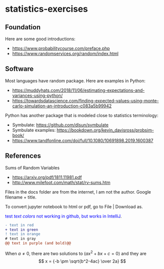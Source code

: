 # statistics-exercises

## Foundation 
Here are some good introductions:
- https://www.probabilitycourse.com/preface.php
- https://www.randomservices.org/random/index.html


## Software
Most languages have random package. Here are examples in Python:
- https://muddyhats.com/2018/11/06/estimating-expectations-and-variances-using-python/
- https://towardsdatascience.com/finding-expected-values-using-monte-carlo-simulation-an-introduction-c083a5b99942

Python has another package that is modeled close to statistics terminology:
- Symbulate: https://github.com/dlsun/symbulate
- Symbulate examples: https://bookdown.org/kevin_davisross/probsim-book/
- https://www.tandfonline.com/doi/full/10.1080/10691898.2019.1600387

## References
Sums of Random Variables
- https://arxiv.org/pdf/1811.11981.pdf
- http://www.milefoot.com/math/stat/rv-sums.htm

Files in the docs folder are from the internet, I am not the author. Google filename + title.

To convert jupyter notebook to html or pdf, go to File | Download as.

<span style="color:blue">test *text colors* not working in github, but works in IntelliJ</span>.

```diff
- text in red
+ text in green
! text in orange
# text in gray
@@ text in purple (and bold)@@
```


When $a \ne 0$, there are two solutions to $(ax^2 + bx + c = 0)$ and they are 
$$ x = {-b \pm \sqrt{b^2-4ac} \over 2a} $$

